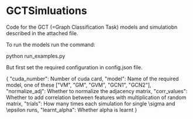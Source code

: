 # GCTSimluations

Code for the GCT (=Graph Classification Task) models and simulatiobn described in the attached file. 

To run the models run the command:

python run_examples.py

But first set the required configuration in config.json file.

{
  "cuda_number": Number of cuda card,
  "model": Name of the required model, one of these ["VM", "GM", "GVM", "GCN1", "GCN2"],
  "normalize_adj": Whether to normalize the adjacency matrix,
  "corr_values": Whether to add correlation between features with multiplication of random matrix,
  "trials": How many times each simulation for single \sigma and \epsilon runs,
  "learnt_alpha": Whether alpha is learnt
}
